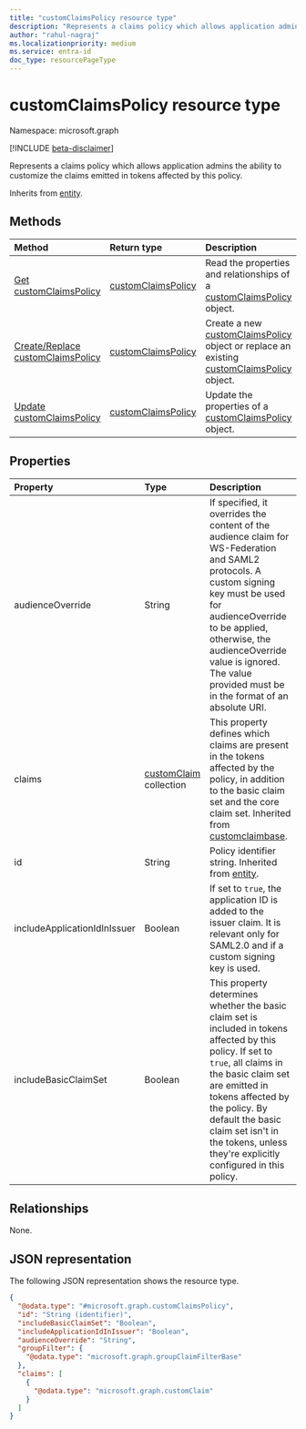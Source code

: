 ```yaml
---
title: "customClaimsPolicy resource type"
description: "Represents a claims policy which allows application admins the ability to customize the claims emitted in tokens affected by this policy."
author: "rahul-nagraj"
ms.localizationpriority: medium
ms.service: entra-id
doc_type: resourcePageType
---
```


# customClaimsPolicy resource type

Namespace: microsoft.graph

[!INCLUDE [beta-disclaimer](../../includes/beta-disclaimer.md)]

Represents a claims policy which allows application admins the ability to customize the claims emitted in tokens affected by this policy.

Inherits from [entity](../resources/entity.md).

## Methods
|Method|Return type|Description|
|:---|:---|:---|
|[Get customClaimsPolicy](../api/claimspolicy-get.md)|[customClaimsPolicy](../resources/customclaimspolicy.md)|Read the properties and relationships of a [customClaimsPolicy](../resources/customclaimspolicy.md) object.|
|[Create/Replace customClaimsPolicy](../api/claimspolicy-create.md)|[customClaimsPolicy](../resources/customclaimspolicy.md)|Create a new [customClaimsPolicy](../resources/customclaimspolicy.md) object or replace an existing [customClaimsPolicy](../resources/customclaimspolicy.md) object.|
|[Update customClaimsPolicy](../api/claimspolicy-update.md)|[customClaimsPolicy](../resources/customclaimspolicy.md)|Update the properties of a [customClaimsPolicy](../resources/customclaimspolicy.md) object.|

## Properties
|Property|Type|Description|
|:---|:---|:---|
|audienceOverride|String|If specified, it overrides the content of the audience claim for WS-Federation and SAML2 protocols. A custom signing key must be used for audienceOverride to be applied, otherwise, the audienceOverride value is ignored. The value provided must be in the format of an absolute URI.|
|claims|[customClaim](../resources/customclaim.md) collection|This property defines which claims are present in the tokens affected by the policy, in addition to the basic claim set and the core claim set. Inherited from [customclaimbase](../resources/customclaimbase.md).|
|id|String|Policy identifier string. Inherited from [entity](../resources/entity.md).|
|includeApplicationIdInIssuer|Boolean|If set to `true`, the application ID is added to the issuer claim. It is relevant only for SAML2.0 and if a custom signing key is used.|
|includeBasicClaimSet|Boolean|This property determines whether the basic claim set is included in tokens affected by this policy. If set to `true`, all claims in the basic claim set are emitted in tokens affected by the policy. By default the basic claim set isn't in the tokens, unless they're explicitly configured in this policy.|

## Relationships
None.

## JSON representation
The following JSON representation shows the resource type.
<!-- {
  "blockType": "resource",
  "keyProperty": "id",
  "@odata.type": "microsoft.graph.customClaimsPolicy",
  "baseType": "microsoft.graph.entity",
  "openType": false
}
-->
``` json
{
  "@odata.type": "#microsoft.graph.customClaimsPolicy",
  "id": "String (identifier)",
  "includeBasicClaimSet": "Boolean",
  "includeApplicationIdInIssuer": "Boolean",
  "audienceOverride": "String",
  "groupFilter": {
    "@odata.type": "microsoft.graph.groupClaimFilterBase"
  },
  "claims": [
    {
      "@odata.type": "microsoft.graph.customClaim"
    }
  ]
}
```
